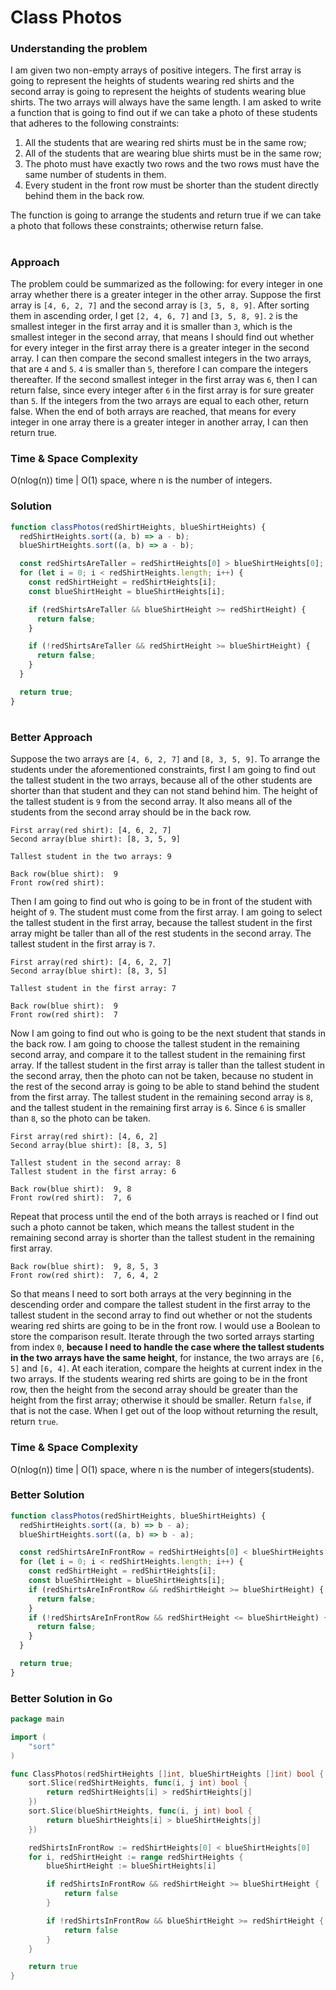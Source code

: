 # Class Photos

### Understanding the problem

I am given two non-empty arrays of positive integers. The first array is going to represent the heights of students wearing red shirts and the second array is going to represent the heights of students wearing blue shirts. The two arrays will always have the same length. I am asked to write a function that is going to find out if we can take a photo of these students that adheres to the following constraints:

1. All the students that are wearing red shirts must be in the same row;
2. All of the students that are wearing blue shirts must be in the same row;
3. The photo must have exactly two rows and the two rows must have the same number of students in them.
4. Every student in the front row must be shorter than the student directly behind them in the back row.

The function is going to arrange the students and return true if we can take a photo that follows these constraints; otherwise return false.

#

### Approach

The problem could be summarized as the following: for every integer in one array whether there is a greater integer in the other array. Suppose the first array is `[4, 6, 2, 7]` and the second array is `[3, 5, 8, 9]`. After sorting them in ascending order, I get `[2, 4, 6, 7]` and `[3, 5, 8, 9]`. `2` is the smallest integer in the first array and it is smaller than `3`, which is the smallest integer in the second array, that means I should find out whether for every integer in the first array there is a greater integer in the second array. I can then compare the second smallest integers in the two arrays, that are `4` and `5`. `4` is smaller than `5`, therefore I can compare the integers thereafter. If the second smallest integer in the first array was `6`, then I can return false, since every integer after `6` in the first array is for sure greater than `5`. If the integers from the two arrays are equal to each other, return false. When the end of both arrays are reached, that means for every integer in one array there is a greater integer in another array, I can then return true.

### Time & Space Complexity

O(nlog(n)) time | O(1) space, where n is the number of integers.

### Solution

```js
function classPhotos(redShirtHeights, blueShirtHeights) {
  redShirtHeights.sort((a, b) => a - b);
  blueShirtHeights.sort((a, b) => a - b);

  const redShirtsAreTaller = redShirtHeights[0] > blueShirtHeights[0];
  for (let i = 0; i < redShirtHeights.length; i++) {
    const redShirtHeight = redShirtHeights[i];
    const blueShirtHeight = blueShirtHeights[i];

    if (redShirtsAreTaller && blueShirtHeight >= redShirtHeight) {
      return false;
    }

    if (!redShirtsAreTaller && redShirtHeight >= blueShirtHeight) {
      return false;
    }
  }

  return true;
}
```

#

### Better Approach

Suppose the two arrays are `[4, 6, 2, 7]` and `[8, 3, 5, 9]`. To arrange the students under the aforementioned constraints, first I am going to find out the tallest student in the two arrays, because all of the other students are shorter than that student and they can not stand behind him. The height of the tallest student is `9` from the second array. It also means all of the students from the second array should be in the back row.

```
First array(red shirt): [4, 6, 2, 7]
Second array(blue shirt): [8, 3, 5, 9]

Tallest student in the two arrays: 9

Back row(blue shirt):  9
Front row(red shirt):
```

Then I am going to find out who is going to be in front of the student with height of `9`. The student must come from the first array. I am going to select the tallest student in the first array, because the tallest student in the first array might be taller than all of the rest students in the second array. The tallest student in the first array is `7`.

```
First array(red shirt): [4, 6, 2, 7]
Second array(blue shirt): [8, 3, 5]

Tallest student in the first array: 7

Back row(blue shirt):  9
Front row(red shirt):  7
```

Now I am going to find out who is going to be the next student that stands in the back row. I am going to choose the tallest student in the remaining second array, and compare it to the tallest student in the remaining first array. If the tallest student in the first array is taller than the tallest student in the second array, then the photo can not be taken, because no student in the rest of the second array is going to be able to stand behind the student from the first array. The tallest student in the remaining second array is `8`, and the tallest student in the remaining first array is `6`. Since `6` is smaller than `8`, so the photo can be taken.

```
First array(red shirt): [4, 6, 2]
Second array(blue shirt): [8, 3, 5]

Tallest student in the second array: 8
Tallest student in the first array: 6

Back row(blue shirt):  9, 8
Front row(red shirt):  7, 6
```

Repeat that process until the end of the both arrays is reached or I find out such a photo cannot be taken, which means the tallest student in the remaining second array is shorter than the tallest student in the remaining first array.

```
Back row(blue shirt):  9, 8, 5, 3
Front row(red shirt):  7, 6, 4, 2
```

So that means I need to sort both arrays at the very beginning in the descending order and compare the tallest student in the first array to the tallest student in the second array to find out whether or not the students wearing red shirts are going to be in the front row. I would use a Boolean to store the comparison result. Iterate through the two sorted arrays starting from index `0`, **because I need to handle the case where the tallest students in the two arrays have the same height**, for instance, the two arrays are `[6, 5]` and `[6, 4]`. At each iteration, compare the heights at current index in the two arrays. If the students wearing red shirts are going to be in the front row, then the height from the second array should be greater than the height from the first array; otherwise it should be smaller. Return `false`, if that is not the case. When I get out of the loop without returning the result, return `true`.

### Time & Space Complexity

O(nlog(n)) time | O(1) space, where n is the number of integers(students).

### Better Solution

```js
function classPhotos(redShirtHeights, blueShirtHeights) {
  redShirtHeights.sort((a, b) => b - a);
  blueShirtHeights.sort((a, b) => b - a);

  const redShirtsAreInFrontRow = redShirtHeights[0] < blueShirtHeights[0];
  for (let i = 0; i < redShirtHeights.length; i++) {
    const redShirtHeight = redShirtHeights[i];
    const blueShirtHeight = blueShirtHeights[i];
    if (redShirtsAreInFrontRow && redShirtHeight >= blueShirtHeight) {
      return false;
    }
    if (!redShirtsAreInFrontRow && redShirtHeight <= blueShirtHeight) {
      return false;
    }
  }

  return true;
}
```

### Better Solution in Go

```go
package main

import (
	"sort"
)

func ClassPhotos(redShirtHeights []int, blueShirtHeights []int) bool {
	sort.Slice(redShirtHeights, func(i, j int) bool {
		return redShirtHeights[i] > redShirtHeights[j]
	})
	sort.Slice(blueShirtHeights, func(i, j int) bool {
		return blueShirtHeights[i] > blueShirtHeights[j]
	})

	redShirtsInFrontRow := redShirtHeights[0] < blueShirtHeights[0]
	for i, redShirtHeight := range redShirtHeights {
		blueShirtHeight := blueShirtHeights[i]

		if redShirtsInFrontRow && redShirtHeight >= blueShirtHeight {
			return false
		}

		if !redShirtsInFrontRow && blueShirtHeight >= redShirtHeight {
			return false
		}
	}

	return true
}
```

